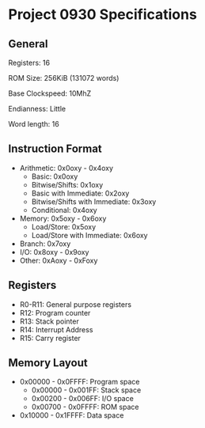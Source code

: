 # Project 0930 Specifications

## General

Registers: 16

ROM Size: 256KiB (131072 words)

Base Clockspeed: 10MhZ

Endianness: Little

Word length: 16

## Instruction Format

* Arithmetic: 0x0oxy - 0x4oxy
  * Basic: 0x0oxy
  * Bitwise/Shifts: 0x1oxy
  * Basic with Immediate: 0x2oxy
  * Bitwise/Shifts with Immediate: 0x3oxy
  * Conditional: 0x4oxy
* Memory: 0x5oxy - 0x6oxy
  * Load/Store: 0x5oxy
  * Load/Store with Immediate: 0x6oxy
* Branch: 0x7oxy
* I/O: 0x8oxy - 0x9oxy
* Other: 0xAoxy - 0xFoxy

## Registers

* R0-R11: General purpose registers
* R12: Program counter
* R13: Stack pointer
* R14: Interrupt Address
* R15: Carry register

## Memory Layout

* 0x00000 - 0x0FFFF: Program space
  * 0x00000 - 0x001FF: Stack space
  * 0x00200 - 0x006FF: I/O space
  * 0x00700 - 0x0FFFF: ROM space
* 0x10000 - 0x1FFFF: Data space
